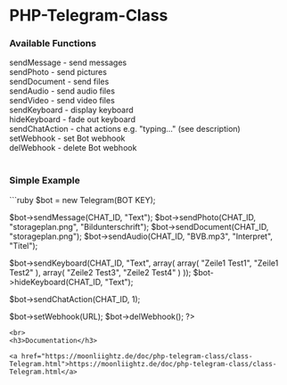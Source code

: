 # PHP-Telegram-Class

<h3>Available Functions</h3>

sendMessage - send messages <br>
sendPhoto - send pictures <br>
sendDocument - send files <br>
sendAudio - send audio files <br>
sendVideo - send video files <br>
sendKeyboard - display keyboard <br>
hideKeyboard - fade out keyboard <br>
sendChatAction - chat actions e.g. "typing..." (see description) <br>
setWebhook - set Bot webhook <br>
delWebhook - delete Bot webhook <br><br>

<h3>Simple Example</h3>
```ruby
<?php
require_once('class.moonliightz.telegram.php');

$bot = new Telegram(BOT KEY);

$bot->sendMessage(CHAT_ID, "Text");
$bot->sendPhoto(CHAT_ID, "storageplan.png", "Bildunterschrift");
$bot->sendDocument(CHAT_ID, "storageplan.png");
$bot->sendAudio(CHAT_ID, "BVB.mp3", "Interpret", "Titel");

$bot->sendKeyboard(CHAT_ID, "Text", array( array( "Zeile1 Test1", "Zeile1 Test2" ), array( "Zeile2 Test3", "Zeile2 Test4" ) ));
$bot->hideKeyboard(CHAT_ID, "Text");

$bot->sendChatAction(CHAT_ID, 1);

$bot->setWebhook(URL);
$bot->delWebhook();
?>
```
<br>
<h3>Documentation</h3>

<a href="https://moonliightz.de/doc/php-telegram-class/class-Telegram.html">https://moonliightz.de/doc/php-telegram-class/class-Telegram.html</a>
